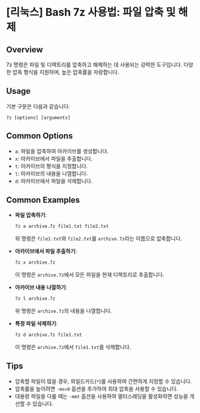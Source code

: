 # [리눅스] Bash 7z 사용법: 파일 압축 및 해제

## Overview
7z 명령은 파일 및 디렉토리를 압축하고 해제하는 데 사용되는 강력한 도구입니다. 다양한 압축 형식을 지원하며, 높은 압축률을 자랑합니다.

## Usage
기본 구문은 다음과 같습니다:
```
7z [options] [arguments]
```

## Common Options
- `a`: 파일을 압축하여 아카이브를 생성합니다.
- `x`: 아카이브에서 파일을 추출합니다.
- `t`: 아카이브의 형식을 지정합니다.
- `l`: 아카이브의 내용을 나열합니다.
- `d`: 아카이브에서 파일을 삭제합니다.

## Common Examples
- **파일 압축하기**: 
  ```bash
  7z a archive.7z file1.txt file2.txt
  ```
  위 명령은 `file1.txt`와 `file2.txt`를 `archive.7z`라는 이름으로 압축합니다.

- **아카이브에서 파일 추출하기**:
  ```bash
  7z x archive.7z
  ```
  이 명령은 `archive.7z`에서 모든 파일을 현재 디렉토리로 추출합니다.

- **아카이브 내용 나열하기**:
  ```bash
  7z l archive.7z
  ```
  위 명령은 `archive.7z`의 내용을 나열합니다.

- **특정 파일 삭제하기**:
  ```bash
  7z d archive.7z file1.txt
  ```
  이 명령은 `archive.7z`에서 `file1.txt`를 삭제합니다.

## Tips
- 압축할 파일이 많을 경우, 와일드카드(`*`)를 사용하여 간편하게 지정할 수 있습니다.
- 압축률을 높이려면 `-mx=9` 옵션을 추가하여 최대 압축을 사용할 수 있습니다.
- 대용량 파일을 다룰 때는 `-mmt` 옵션을 사용하여 멀티스레딩을 활성화하면 성능을 개선할 수 있습니다.